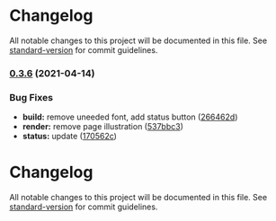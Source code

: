 # Changelog

All notable changes to this project will be documented in this file. See [standard-version](https://github.com/conventional-changelog/standard-version) for commit guidelines.

### [0.3.6](https://github.com/manifoldfinance/www-react/compare/v0.3.5...v0.3.6) (2021-04-14)


### Bug Fixes

* **build:** remove uneeded font, add status button ([266462d](https://github.com/manifoldfinance/www-react/commit/266462da1125ef3531a9ded4d6f5fda0ee43a557))
* **render:** remove page illustration ([537bbc3](https://github.com/manifoldfinance/www-react/commit/537bbc363a10375eb4b47ad013db213095f2794d))
* **status:** update ([170562c](https://github.com/manifoldfinance/www-react/commit/170562cda831c31cc09960982826e496c67f34a7))

# Changelog

All notable changes to this project will be documented in this file. See [standard-version](https://github.com/conventional-changelog/standard-version) for commit guidelines.
